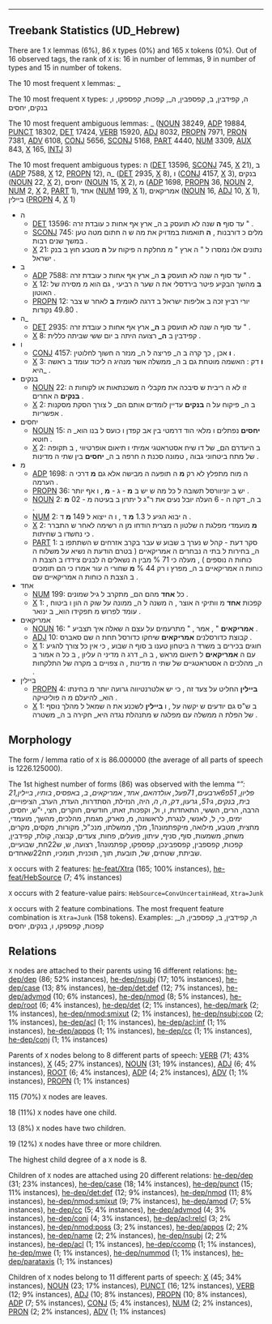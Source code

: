 

--------------------------------------------------------------------------------

## Treebank Statistics (UD_Hebrew)

There are 1 `X` lemmas (6%), 86 `X` types (0%) and 165 `X` tokens (0%).
Out of 16 observed tags, the rank of `X` is: 16 in number of lemmas, 9 in number of types and 15 in number of tokens.

The 10 most frequent `X` lemmas: _

The 10 most frequent `X` types:  ה, קפידבין, ב, קפספבין, ה_, קפכות, קפספקו, ו, בנקים, יחסים

The 10 most frequent ambiguous lemmas: _ ([NOUN]() 38249, [ADP]() 19884, [PUNCT]() 18302, [DET]() 17424, [VERB]() 15920, [ADJ]() 8032, [PROPN]() 7971, [PRON]() 7381, [ADV]() 6108, [CONJ]() 5656, [SCONJ]() 5168, [PART]() 4440, [NUM]() 3309, [AUX]() 843, [X]() 165, [INTJ]() 3)

The 10 most frequent ambiguous types:  ה ([DET]() 13596, [SCONJ]() 745, [X]() 21), ב ([ADP]() 7588, [X]() 12, [PROPN]() 12), ה_ ([DET]() 2935, [X]() 8), ו ([CONJ]() 4157, [X]() 3), בנקים ([NOUN]() 22, [X]() 2), יחסים ([NOUN]() 15, [X]() 2), מ ([ADP]() 1698, [PROPN]() 36, [NOUN]() 2, [NUM]() 2, [X]() 2, [PART]() 1), אחד ([NUM]() 199, [X]() 1), אמריקאים ([NOUN]() 16, [ADJ]() 10, [X]() 1), ביילין ([PROPN]() 4, [X]() 1)


* ה
  * [DET]() 13596: עד סוף <b>ה</b> שנה לא תועסק ב ה_ ארץ אף אחות כ עובדת זרה " .
  * [SCONJ]() 745: מלים כ דורבנות , <b>ה</b> תואמות במדויק את מה ש ה חתום מטה טען במשך שנים רבות .
  * [X]() 21: נתונים אלו נמסרו ל " ה ארץ " מ מחלקת ה פיקוח על <b>ה</b> מטבע חוץ ב בנק ישראל .
* ב
  * [ADP]() 7588: עד סוף ה שנה לא תועסק <b>ב</b> ה_ ארץ אף אחות כ עובדת זרה " .
  * [X]() 12: <b>ב</b> מהשך הבקיע פיטר בירדסלי את ה שער ה רביעי , גם הוא מ מסירה של האוטון .
  * [PROPN]() 12: יורי רביץ זכה ב אליפות ישראל ב דרגה לאומית <b>ב</b> לאחר ש צבר 49.80 נקודות .
* ה_
  * [DET]() 2935: עד סוף ה שנה לא תועסק ב <b>ה_</b> ארץ אף אחות כ עובדת זרה " .
  * [X]() 8: קפידבין ב <b>ה_</b> רצועה היתה ב יום ששי שביתה כללית .
* ו
  * [CONJ]() 4157: <b>ו</b> אכן , כך קרה ב ה_ פריצה ל ה_ מנזר ה חשוך לחלוטין .
  * [X]() 3: <b>ו</b> דק : האשמה מוטחת גם ב ה_ ממשלה אשר מנהיג ה ליכוד עומד ב ראשה היא_ .
* בנקים
  * [NOUN]() 22: זו לא ה ריבית ש סיבכה את מקבלי ה משכנתאות או לקוחות ה <b>בנקים</b> ה אחרים .
  * [X]() 2: ב ה_ פיקוח על ה <b>בנקים</b> עדיין לומדים אותם הם_ ל צורך הסקת מסקנות אפשריות .
* יחסים
  * [NOUN]() 15: <b>יחסים</b> נפתלים ו מלאי הוד דרמטי בין אב קפדן ו כועס ל בנו הוא_ ה חוטא .
  * [X]() 2: ב היעדרם הם_ של דו שיח אסטראטגי אמיתי ו תיאום אופרטיווי , ב תקופה של מתח ביטחוני גבוה , טמונה סכנת ה חרפה ב ה_ <b>יחסים</b> בין שתי ה מדינות .
* מ
  * [ADP]() 1698: ה מוח מתפלץ לא רק <b>מ</b> ה תופעה ה מבישה אלא גם <b>מ</b> דרכי ה הערמה .
  * [PROPN]() 36: יש ב יוניוורסל תשובה ל כל מה ש יש ב <b>מ</b> - ג - <b>מ</b> , ו אף יותר .
  * [NOUN]() 2: ב ה_ דקה ה - 6 העלה יובל נעים את ר"ג ל יתרון ב בעיטה מ - 02 <b>מ</b> .
  * [NUM]() 2: ה יבוא הגיע ל 1.3 <b>מ</b> ד , ו ה ייצוא ל 149 <b>מ</b> ד .
  * [X]() 2: <b>מ</b> מועמדי מפלגת ה שלטון ה מצרית הודחו מן ה רשימה לאחר ש התברר כי נחשדו ב שחיתות .
  * [PART]() 1: סקר דעת - קהל ש נערך ב שבוע ש עבר בקרב אזרחים ש השתתפו ב ה_ בחירות ל בתי ה נבחרים ה אמריקאיים ( בטרם הודעת ה נשיא על משלוח ה כוחות ה נוספים ) , מעלה כי 71 % מבין ה נשאלים ה לבנים צידדו ב הצבת ה כוחות ה אמריקאיים ב ה_ מפרץ ו רק 44 % <b>מ</b> שחורי ה עור אמרו כי הם תומכים ב הצבת ה כוחות ה אמריקאיים שם .
* אחד
  * [NUM]() 199: כל <b>אחד</b> מהם הם_ מתקרב ל גיל שמונים .
  * [X]() 1: קפכות <b>אחד</b> מ וותיקי ה אוצר , ה משנה ל ה_ ממונה על שוק ה הון ו ביטוח , עומד לפרוש מ תפקידו הוא_ ב ינואר .
* אמריקאים
  * [NOUN]() 16: " <b>אמריקאים</b> " , אמר , " מתרעמים על עצם ה שאלה איך תצביע .
  * [ADJ]() 10: קבוצת כדורסלנים <b>אמריקאים</b> שיחקו כדורסל תחת ה שם סאברס .
  * [X]() 1: חוגים בכירים ב משרד ה ביטחון טענו ב סוף ה שבוע , כי אין כל צורך להגיע עם ה <b>אמריקאים</b> ל תיאום מראש , ב ה_ דרג ה מדיני ה עליון , ב כל ה אמור ב ה_ מהלכים ה אסטראטגיים של שתי ה מדינות , ה צפויים ב מקרה של התלקחות .
* ביילין
  * [PROPN]() 4: <b>ביילין</b> החליט על צעד זה , כי יש אלטרנטיווה גרועה יותר מ בחינתו הוא_ להיעלם מ ה פוליטיקה .
  * [X]() 1: ב ש"ס גם יודעים ש יקשה על , ו <b>ביילין</b> לשכנע את ה שמאל ל מהלך נוסף של הפלת ה ממשלה עם מפלגה ש מתנהלת נגדה היא_ חקירה ב ה_ משטרה .

## Morphology

The form / lemma ratio of `X` is 86.000000 (the average of all parts of speech is 1226.125000).

The 1st highest number of forms (86) was observed with the lemma “_”: 21פליון, 51פ6ארבעים, 71פעל, אולדהאם, אחד, אמריקאים, ב, באפסיס, בותיו, ביילין, בית, בנקים, גי51, גרעון, דק, ה, ה_, היה, הנזילת, הסתדרות, העדת, הערב, הציפוייים, הרבה, הרים, הששי, התאחדות, ו, ול, וקפכות, זאתו, חודשים, חוקרים, חצי, י"ש, יחסים, ימים, כי, ל, לאנשי, לנגרת, לראשונה, מ, מארק, מגמת, מהלכים, מהשך, מועמדי, מחצית, מטבע, מילואה, מיקפתמונה1, מלך, ממשלתו, מנכ"ל, מקורות, מקסים, מקרים, משחק, משמעות, סוף, סניף, עיתון, פועלים, פחות, צעדים, קבוצה, קולת, קפידבין, קפכות, קפספבין, קפספבינכן, קפספקו, קפתמונה1, רצועה, ש, ש22חת, שבועיים, שביתת, שטחים, של, תובעת, תוך, תוכנית, תומכיו, תח22שאחדים.

`X` occurs with 2 features: [he-feat/Xtra]() (165; 100% instances), [he-feat/HebSource]() (7; 4% instances)

`X` occurs with 2 feature-value pairs: `HebSource=ConvUncertainHead`, `Xtra=Junk`

`X` occurs with 2 feature combinations.
The most frequent feature combination is `Xtra=Junk` (158 tokens).
Examples: ה, קפידבין, ב, קפספבין, ה_, קפכות, קפספקו, ו, בנקים, יחסים


## Relations

`X` nodes are attached to their parents using 16 different relations: [he-dep/dep]() (86; 52% instances), [he-dep/nsubj]() (17; 10% instances), [he-dep/case]() (13; 8% instances), [he-dep/det:def]() (12; 7% instances), [he-dep/advmod]() (10; 6% instances), [he-dep/nmod]() (8; 5% instances), [he-dep/root]() (6; 4% instances), [he-dep/det]() (2; 1% instances), [he-dep/mark]() (2; 1% instances), [he-dep/nmod:smixut]() (2; 1% instances), [he-dep/nsubj:cop]() (2; 1% instances), [he-dep/acl]() (1; 1% instances), [he-dep/acl:inf]() (1; 1% instances), [he-dep/appos]() (1; 1% instances), [he-dep/cc]() (1; 1% instances), [he-dep/conj]() (1; 1% instances)

Parents of `X` nodes belong to 8 different parts of speech: [VERB]() (71; 43% instances), [X]() (45; 27% instances), [NOUN]() (31; 19% instances), [ADJ]() (6; 4% instances), [ROOT]() (6; 4% instances), [ADP]() (4; 2% instances), [ADV]() (1; 1% instances), [PROPN]() (1; 1% instances)

115 (70%) `X` nodes are leaves.

18 (11%) `X` nodes have one child.

13 (8%) `X` nodes have two children.

19 (12%) `X` nodes have three or more children.

The highest child degree of a `X` node is 8.

Children of `X` nodes are attached using 20 different relations: [he-dep/dep]() (31; 23% instances), [he-dep/case]() (18; 14% instances), [he-dep/punct]() (15; 11% instances), [he-dep/det:def]() (12; 9% instances), [he-dep/nmod]() (11; 8% instances), [he-dep/nmod:smixut]() (9; 7% instances), [he-dep/amod]() (7; 5% instances), [he-dep/cc]() (5; 4% instances), [he-dep/advmod]() (4; 3% instances), [he-dep/conj]() (4; 3% instances), [he-dep/acl:relcl]() (3; 2% instances), [he-dep/nmod:poss]() (3; 2% instances), [he-dep/appos]() (2; 2% instances), [he-dep/name]() (2; 2% instances), [he-dep/nsubj]() (2; 2% instances), [he-dep/acl]() (1; 1% instances), [he-dep/ccomp]() (1; 1% instances), [he-dep/mwe]() (1; 1% instances), [he-dep/nummod]() (1; 1% instances), [he-dep/parataxis]() (1; 1% instances)

Children of `X` nodes belong to 11 different parts of speech: [X]() (45; 34% instances), [NOUN]() (23; 17% instances), [PUNCT]() (16; 12% instances), [VERB]() (12; 9% instances), [ADJ]() (10; 8% instances), [PROPN]() (10; 8% instances), [ADP]() (7; 5% instances), [CONJ]() (5; 4% instances), [NUM]() (2; 2% instances), [PRON]() (2; 2% instances), [ADV]() (1; 1% instances)

